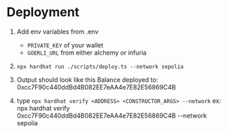 # Deployment

1. Add env variables from .env
    * `PRIVATE_KEY` of your wallet
    * `GOERLI_URL` from either alchemy or infuria
2. `npx hardhat run ./scripts/deploy.ts --network sepolia`
3.  Output should look like this
Balance deployed to: 0xcc7F90c440ddBd4B082EE7eAA4e7E82E56869C4B

4. type `npx hardhat verify <ADDRESS> <CONSTRUCTOR_ARGS> --network`
ex: npx hardhat verify 0xcc7F90c440ddBd4B082EE7eAA4e7E82E56869C4B --network sepolia
